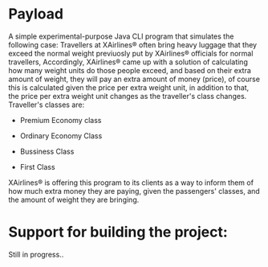 # Payload
A simple experimental-purpose Java CLI program that simulates the following case:
Travellers at XAirlines® often bring heavy luggage that they exceed the normal weight previuosly put by XAirlines® officials for normal travellers, Accordingly, XAirlines® came up with a solution of calculating how many weight units do those people exceed, and based on their extra amount of weight, they will pay an extra amount of money (price), of course this is  calculated given the price per extra weight unit, in addition to that, the price per extra weight unit changes as the traveller's class changes. Traveller's classes are:

- Premium Economy class

- Ordinary Economy Class

- Bussiness Class

- First Class


XAirlines® is offering this program to its clients as a way to inform them of how much extra money they are paying, given the passengers' classes, and the amount of weight they are bringing.

# Support for building the project:
Still in progress..

